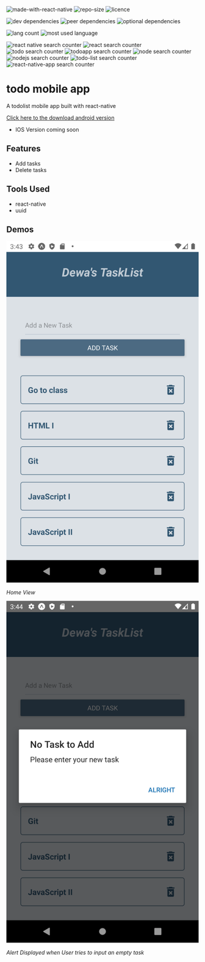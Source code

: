 ![made-with-react-native](https://img.shields.io/badge/made%20with-react--native-blue?style=for-the-badge)
![repo-size](https://img.shields.io/github/repo-size/Dewalade1/todo-mobile-app?style=for-the-badge)
![licence](https://img.shields.io/github/license/Dewalade1/todo-mobile-app?style=for-the-badge)

![dev dependencies](https://img.shields.io/david/dev/Dewalade1/todo-mobile-app?style=for-the-badge)
![peer dependencies](https://img.shields.io/david/peer/Dewalade1/todo-mobile-app?style=for-the-badge)
![optional dependencies](https://img.shields.io/david/optional/Dewalade1/todo-mobile-app?style=for-the-badge)

![lang count](https://img.shields.io/github/languages/count/Dewalade1/todo-mobile-app?style=for-the-badge)
![most used language](https://img.shields.io/github/languages/top/Dewalade1/todo-mobile-app?style=for-the-badge)

![react native search counter](https://img.shields.io/github/search/Dewalade1/todo-mobile-app/react-native?style=for-the-badge)
![react search counter](https://img.shields.io/github/search/Dewalade1/todo-mobile-app/react?style=for-the-badge)
![todo search counter](https://img.shields.io/github/search/Dewalade1/todo-mobile-app/todo?style=for-the-badge)
![todoapp search counter](https://img.shields.io/github/search/Dewalade1/todo-mobile-app/todoapp?style=for-the-badge)
![node search counter](https://img.shields.io/github/search/Dewalade1/todo-mobile-app/node?style=for-the-badge)
![nodejs search counter](https://img.shields.io/github/search/Dewalade1/todo-mobile-app/nodejs?style=for-the-badge)
![todo-list search counter](https://img.shields.io/github/search/Dewalade1/todo-mobile-app/todo-list?style=for-the-badge)
![react-native-app search counter](https://img.shields.io/github/search/Dewalade1/todo-mobile-app/react-native-app?style=for-the-badge)

# todo mobile app

A todolist mobile app built with react-native

[Click here to the download android version](https://expo.io/artifacts/3683f504-cd97-4d64-8002-56a8ee7e6b6d)

* IOS Version coming soon

## Features

* Add tasks
* Delete tasks

## Tools Used

* react-native
* uuid

## Demos

![Home View](./images/home-view.png)

*Home View*

![Alert Displayed when User tries to input an empty task](./images/no-task-alert.png)

*Alert Displayed when User tries to input an empty task*